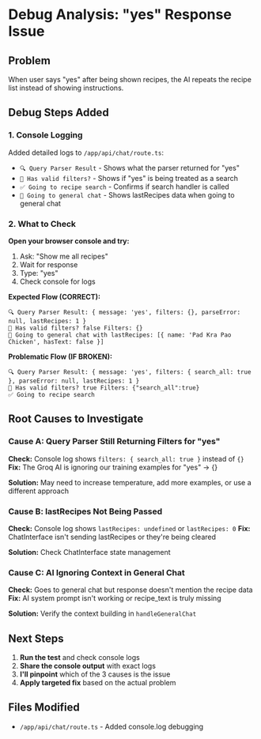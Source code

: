 # Debug Analysis: "yes" Response Issue

## Problem
When user says "yes" after being shown recipes, the AI repeats the recipe list instead of showing instructions.

## Debug Steps Added

### 1. Console Logging
Added detailed logs to `/app/api/chat/route.ts`:
- `🔍 Query Parser Result` - Shows what the parser returned for "yes"
- `🔎 Has valid filters?` - Shows if "yes" is being treated as a search
- `✅ Going to recipe search` - Confirms if search handler is called
- `💬 Going to general chat` - Shows lastRecipes data when going to general chat

### 2. What to Check

**Open your browser console and try:**
1. Ask: "Show me all recipes"
2. Wait for response
3. Type: "yes"
4. Check console for logs

**Expected Flow (CORRECT):**
```
🔍 Query Parser Result: { message: 'yes', filters: {}, parseError: null, lastRecipes: 1 }
🔎 Has valid filters? false Filters: {}
💬 Going to general chat with lastRecipes: [{ name: 'Pad Kra Pao Chicken', hasText: false }]
```

**Problematic Flow (IF BROKEN):**
```
🔍 Query Parser Result: { message: 'yes', filters: { search_all: true }, parseError: null, lastRecipes: 1 }
🔎 Has valid filters? true Filters: {"search_all":true}
✅ Going to recipe search
```

## Root Causes to Investigate

### Cause A: Query Parser Still Returning Filters for "yes"
**Check:** Console log shows `filters: { search_all: true }` instead of `{}`
**Fix:** The Groq AI is ignoring our training examples for "yes" → {}

**Solution:** May need to increase temperature, add more examples, or use a different approach

### Cause B: lastRecipes Not Being Passed
**Check:** Console log shows `lastRecipes: undefined` or `lastRecipes: 0`
**Fix:** ChatInterface isn't sending lastRecipes or they're being cleared

**Solution:** Check ChatInterface state management

### Cause C: AI Ignoring Context in General Chat
**Check:** Goes to general chat but response doesn't mention the recipe data
**Fix:** AI system prompt isn't working or recipe_text is truly missing

**Solution:** Verify the context building in `handleGeneralChat`

## Next Steps

1. **Run the test** and check console logs
2. **Share the console output** with exact logs
3. **I'll pinpoint** which of the 3 causes is the issue
4. **Apply targeted fix** based on the actual problem

## Files Modified
- `/app/api/chat/route.ts` - Added console.log debugging



